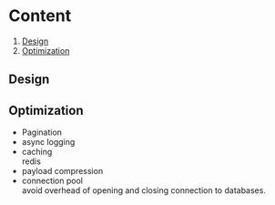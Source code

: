 # Content
1. [Design](#design)
2. [Optimization](#optimization)

## Design <a name = "design" />

## Optimization <a name = "optimization" />
* Pagination
* async logging
* caching  
redis
* payload compression
* connection pool  
avoid overhead of opening and closing connection to databases.

